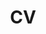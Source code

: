 ---
layout: page
title: CV
# importance: 5
permalink: /cv/
# redirect_from: resume/
cv_pdf: Shramay_Palta_CV.pdf
nav: true
---